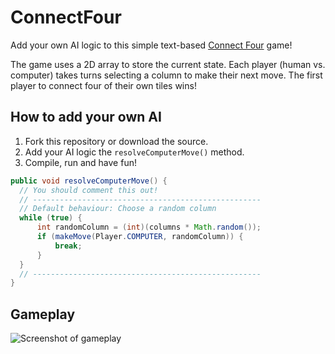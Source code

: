 # ConnectFour
Add your own AI logic to this simple text-based <a href="https://en.wikipedia.org/wiki/Connect_Four" target="_blank">Connect Four</a> game!

The game uses a 2D array to store the current state. Each player (human vs. computer) takes turns selecting a column to make their next move. The first player to connect four of their own tiles wins!

## How to add your own AI
1. Fork this repository or download the source.
2. Add your AI logic the `resolveComputerMove()` method.
3. Compile, run and have fun!

```java
public void resolveComputerMove() {
  // You should comment this out!
  // ---------------------------------------------------
  // Default behaviour: Choose a random column
  while (true) {
      int randomColumn = (int)(columns * Math.random());
      if (makeMove(Player.COMPUTER, randomColumn)) {
          break;
      }
  }
  // ---------------------------------------------------
}
```

## Gameplay
![Screenshot of gameplay](http://puu.sh/nG19i/01c3807ef8.png)

